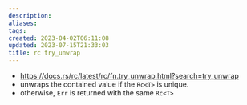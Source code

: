 ```yaml
---
description:
aliases: 
tags: 
created: 2023-04-02T06:11:08
updated: 2023-07-15T21:33:03
title: rc try_unwrap
---
```

- https://docs.rs/rc/latest/rc/fn.try_unwrap.html?search=try_unwrap
- unwraps the contained value if the `Rc<T>` is unique.
- otherwise, `Err` is returned with the same `Rc<T>`
